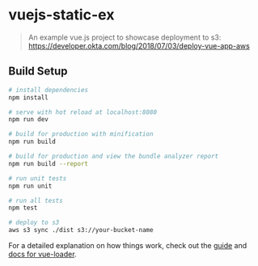 # vuejs-static-ex

> An example vue.js project to showcase deployment to s3: https://developer.okta.com/blog/2018/07/03/deploy-vue-app-aws

## Build Setup

``` bash
# install dependencies
npm install

# serve with hot reload at localhost:8080
npm run dev

# build for production with minification
npm run build

# build for production and view the bundle analyzer report
npm run build --report

# run unit tests
npm run unit

# run all tests
npm test

# deploy to s3
aws s3 sync ./dist s3://your-bucket-name
```

For a detailed explanation on how things work, check out the [guide](http://vuejs-templates.github.io/webpack/) and [docs for vue-loader](http://vuejs.github.io/vue-loader).
